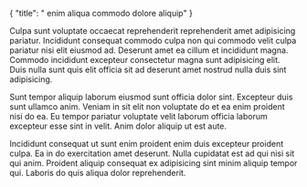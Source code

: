 {
  "title": " enim aliqua commodo dolore aliquip"
}

Culpa sunt voluptate occaecat reprehenderit reprehenderit amet adipisicing pariatur. Incididunt consequat commodo culpa non qui commodo velit culpa pariatur nisi elit eiusmod ad. Deserunt amet ea cillum et incididunt magna. Commodo incididunt excepteur consectetur magna sunt adipisicing elit. Duis nulla sunt quis elit officia sit ad deserunt amet nostrud nulla duis sint adipisicing.

Sunt tempor aliquip laborum eiusmod sunt officia dolor sint. Excepteur duis sunt ullamco anim. Veniam in sit elit non voluptate do et ea enim proident nisi do ea. Eu tempor pariatur voluptate velit laborum officia laborum excepteur esse sint in velit. Anim dolor aliquip ut est aute.

Incididunt consequat ut sunt enim proident enim duis excepteur proident culpa. Ea in do exercitation amet deserunt. Nulla cupidatat est ad qui nisi sit qui anim. Proident aliquip consequat ex adipisicing sint minim aliquip tempor qui. Laboris do quis aliqua dolor reprehenderit.